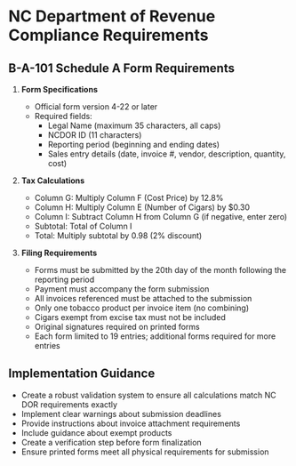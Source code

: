 # NC Department of Revenue Compliance Requirements

## B-A-101 Schedule A Form Requirements

1. **Form Specifications**
   - Official form version 4-22 or later
   - Required fields:
     - Legal Name (maximum 35 characters, all caps)
     - NCDOR ID (11 characters)
     - Reporting period (beginning and ending dates)
     - Sales entry details (date, invoice #, vendor, description, quantity, cost)

2. **Tax Calculations**
   - Column G: Multiply Column F (Cost Price) by 12.8%
   - Column H: Multiply Column E (Number of Cigars) by $0.30
   - Column I: Subtract Column H from Column G (if negative, enter zero)
   - Subtotal: Total of Column I
   - Total: Multiply subtotal by 0.98 (2% discount)

3. **Filing Requirements**
   - Forms must be submitted by the 20th day of the month following the reporting period
   - Payment must accompany the form submission
   - All invoices referenced must be attached to the submission
   - Only one tobacco product per invoice item (no combining)
   - Cigars exempt from excise tax must not be included
   - Original signatures required on printed forms
   - Each form limited to 19 entries; additional forms required for more entries

## Implementation Guidance

- Create a robust validation system to ensure all calculations match NC DOR requirements exactly
- Implement clear warnings about submission deadlines
- Provide instructions about invoice attachment requirements
- Include guidance about exempt products
- Create a verification step before form finalization
- Ensure printed forms meet all physical requirements for submission
